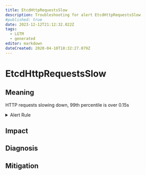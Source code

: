 ```yaml
---
title: EtcdHttpRequestsSlow
description: Troubleshooting for alert EtcdHttpRequestsSlow
#published: true
date: 2023-12-12T21:12:32.022Z
tags: 
  - LGTM
  - generated
editor: markdown
dateCreated: 2020-04-10T18:32:27.079Z
---
```


# EtcdHttpRequestsSlow

## Meaning
[//]: # "Short paragraph that explains what the alert means"
HTTP requests slowing down, 99th percentile is over 0.15s

<details>
  <summary>Alert Rule</summary>

{{% rule "etcd/etcd-internal.yml" "EtcdHttpRequestsSlow" %}}

<!-- Rule when generated

```yaml
alert: EtcdHttpRequestsSlow
expr: histogram_quantile(0.99, rate(etcd_http_successful_duration_seconds_bucket[1m])) > 0.15
for: 2m
labels:
    severity: warning
annotations:
    summary: Etcd HTTP requests slow (instance {{ $labels.instance }})
    description: |-
        HTTP requests slowing down, 99th percentile is over 0.15s
          VALUE = {{ $value }}
          LABELS = {{ $labels }}
    runbook: https://github.com/srerun/prometheus-alerts/blob/main/content/runbooks/etcd-internal/EtcdHttpRequestsSlow.md

```

-->

</details>


## Impact
[//]: # "What could / will happen if the alert is not addressed"



## Diagnosis
[//]: # "Steps to take to identify the cause of the problem"



## Mitigation
[//]: # "The steps necessary to resolve the alert"

